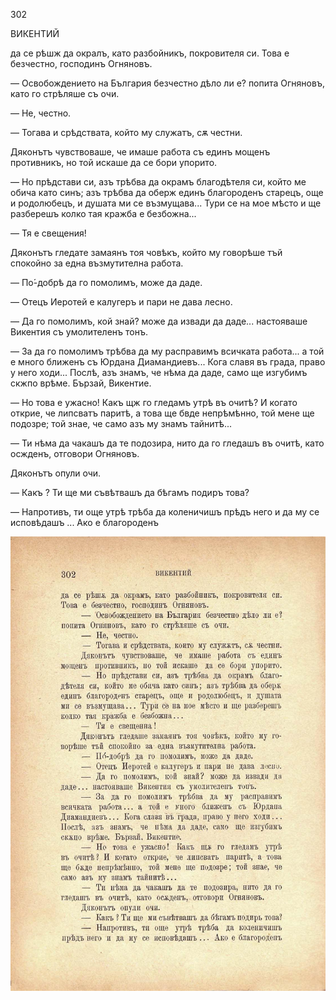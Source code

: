 ﻿302

ВИКЕНТИЙ

да се рѣшж да окралъ, като разбойникъ, покровителя си. Това е безчестно, господинъ Огняновъ.

— Освобождението на България безчестно дѣло ли е? попита Огняновъ, като го стрѣляше съ очи.

— Не, честно.

— Тогава и срѣдствата, който му служатъ, сѫ честни.

Дяконътъ чувствоваше, че имаше работа съ единъ мощенъ противникъ, но той искаше да се бори упорито.

— Но прѣдстави си, азъ трѣбва да окрамъ благодѣтеля си, който ме обича като синъ; азъ трѣбва да оберж единъ благороденъ старецъ, още и родолюбецъ, и душата ми се възмущава... Тури се на мое мѣсто и ще разберешъ колко тая кражба е безбожна...

— Тя е свещения!

Дяконътъ гледате замаянъ тоя човѣкъ, който му говорѣше тъй спокойно за една възмутителна работа.

— По́-добрѣ да го помолимъ, може да даде.

— Отецъ Иеротей е калугеръ и пари не дава лесно.

— Да го помолимъ, кой знай? може да извади да даде... настояваше Викентия съ умолителенъ тонъ.

— За да го помолимъ трѣбва да му расправимъ всичката работа... а той е много ближенъ съ Юрдана Диамандиевъ... Кога славя въ града, право у него ходи... Послѣ, азъ знамъ, че нѣма да даде, само ще изгубимъ скжпо врѣме. Бързай, Викентие.

— Но това е ужасно! Какъ щж го гледамъ утрѣ въ очитѣ? И когато открие, че липсватъ паритѣ, а това ще бвде непрѣмѣнно, той мене ще подозре; той знае, че само азъ му знамъ тайнитѣ...

— Ти нѣма да чакашъ да те подозира, нито да го гледашъ въ очитѣ, като осжденъ, отговори Огняновъ.

Дяконътъ опули очи.

— Какъ ? Ти ще ми съвѣтвашъ да бѣгамъ подиръ това?

— Напротивъ, ти още утрѣ трѣба да коленичишъ прѣдъ него и да му се исповѣдашъ ... Ако е благороденъ

![original](images/339.jpg)

